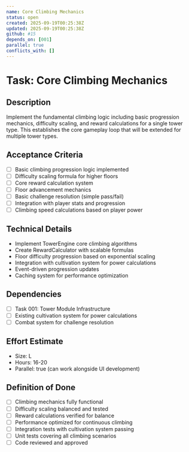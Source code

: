 ```yaml
---
name: Core Climbing Mechanics
status: open
created: 2025-09-19T00:25:38Z
updated: 2025-09-19T00:25:38Z
github: #15
depends_on: [001]
parallel: true
conflicts_with: []
---
```


# Task: Core Climbing Mechanics

## Description
Implement the fundamental climbing logic including basic progression mechanics, difficulty scaling, and reward calculations for a single tower type. This establishes the core gameplay loop that will be extended for multiple tower types.

## Acceptance Criteria
- [ ] Basic climbing progression logic implemented
- [ ] Difficulty scaling formula for higher floors
- [ ] Core reward calculation system
- [ ] Floor advancement mechanics
- [ ] Basic challenge resolution (simple pass/fail)
- [ ] Integration with player stats and progression
- [ ] Climbing speed calculations based on player power

## Technical Details
- Implement TowerEngine core climbing algorithms
- Create RewardCalculator with scalable formulas
- Floor difficulty progression based on exponential scaling
- Integration with cultivation system for power calculations
- Event-driven progression updates
- Caching system for performance optimization

## Dependencies
- [ ] Task 001: Tower Module Infrastructure
- [ ] Existing cultivation system for power calculations
- [ ] Combat system for challenge resolution

## Effort Estimate
- Size: L
- Hours: 16-20
- Parallel: true (can work alongside UI development)

## Definition of Done
- [ ] Climbing mechanics fully functional
- [ ] Difficulty scaling balanced and tested
- [ ] Reward calculations verified for balance
- [ ] Performance optimized for continuous climbing
- [ ] Integration tests with cultivation system passing
- [ ] Unit tests covering all climbing scenarios
- [ ] Code reviewed and approved